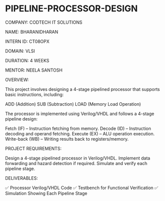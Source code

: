 # PIPELINE-PROCESSOR-DESIGN

COMPANY: CODTECH IT SOLUTIONS

NAME: BHARANIDHARAN

INTERN ID: CT08OPX

DOMAIN: VLSI

DURATION: 4 WEEKS

MENTOR: NEELA SANTOSH

OVERVIEW:

This project involves designing a 4-stage pipelined processor that supports basic instructions, including:

ADD (Addition)
SUB (Subtraction)
LOAD (Memory Load Operation)

The processor is implemented using Verilog/VHDL and follows a 4-stage pipeline design:

Fetch (IF) – Instruction fetching from memory.
Decode (ID) – Instruction decoding and operand fetching.
Execute (EX) – ALU operation execution.
Write-back (WB) – Writing results back to registers/memory.

PROJECT REQUIREMENTS:

Design a 4-stage pipelined processor in Verilog/VHDL.
Implement data forwarding and hazard detection if required.
Simulate and verify each pipeline stage.

DELIVERABLES:

✅ Processor Verilog/VHDL Code
✅ Testbench for Functional Verification
✅ Simulation Showing Each Pipeline Stage

